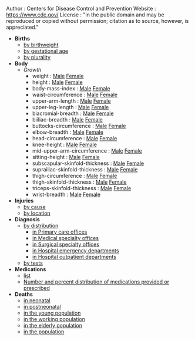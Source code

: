 Author : Centers for Disease Control and Prevention
Website : https://www.cdc.gov/
License : "in the public domain and may be reproduced or copied without permission; citation as to source, however, is appreciated."

- **Births**
  - [by birthweight](births/birthweight.txt)
  - [by gestational age](births/gestational-age.txt)
  - [by plurality](births/plurality.txt)
- **Body**
  - *Growth*
    - weight : [Male](body/growth/weight/male.txt) [Female](body/growth/weight/female.txt)
    - height : [Male](body/growth/height/male.txt) [Female](body/growth/height/female.txt)
    - body-mass-index : [Male](body/growth/body-mass-index/male.txt) [Female](body/growth/body-mass-index/female.txt)
    - waist-circumference : [Male](body/growth/waist-circumference/male.txt) [Female](body/growth/waist-circumference/female.txt)
    - upper-arm-length : [Male](body/growth/upper-arm-length/male.txt) [Female](body/growth/upper-arm-length/female.txt)
    - upper-leg-length : [Male](body/growth/upper-leg-length/male.txt) [Female](body/growth/upper-leg-length/female.txt)
    - biacromial-breadth : [Male](body/growth/biacromial-breadth/male.txt) [Female](body/growth/biacromial-breadth/female.txt)
    - biiliac-breadth : [Male](body/growth/biiliac-breadth/male.txt) [Female](body/growth/biiliac-breadth/female.txt)
    - buttocks-circumference : [Male](body/growth/buttocks-circumference/male.txt) [Female](body/growth/buttocks-circumference/female.txt)
    - elbow-breadth : [Male](body/growth/elbow-breadth/male.txt) [Female](body/growth/elbow-breadth/female.txt)
    - head-circumference : [Male](body/growth/head-circumference/male.txt) [Female](body/head-circumference/female.txt)
    - knee-height : [Male](body/growth/knee-height/male.txt) [Female](body/growth/knee-height/female.txt)
    - mid-upper-arm-circumference : [Male](body/growth/mid-upper-arm-circumference/male.txt) [Female](body/growth/mid-upper-arm-circumference/female.txt)
    - sitting-height : [Male](body/growth/sitting-height/male.txt) [Female](body/growth/sitting-height/female.txt)
    - subscapular-skinfold-thickness : [Male](body/growth/subscapular-skinfold-thickness/male.txt) [Female](body/growth/subscapular-skinfold-thickness/female.txt)
    - suprailiac-skinfold-thickness : [Male](body/growth/suprailiac-skinfold-thickness/male.txt) [Female](body/growth/suprailiac-skinfold-thickness/female.txt)
    - thigh-circumference : [Male](body/growth/thigh-circumference/male.txt) [Female](body/growth/thigh-circumference/female.txt)
    - thigh-skinfold-thickness : [Male](body/growth/thigh-skinfold-thickness/male.txt) [Female](body/growth/thigh-skinfold-thickness/female.txt)
    - triceps-skinfold-thickness : [Male](body/growth/triceps-skinfold-thickness/male.txt) [Female](body/growth/triceps-skinfold-thickness/female.txt)
    - wrist-breadth : [Male](body/growth/wrist-breadth/male.txt) [Female](body/growth/wrist-breadth/female.txt)
- **Injuries**
  - [by cause](injuries/cause.txt)
  - [by location](injuries/location.txt)
- **Diagnosis**
  - [by distribution](diagnosis/distribution.txt)
    - [in Primary care offices](diagnosis/distribution-details/primary-care-offices.txt)
    - [in Medical specialty offices](diagnosis/distribution-details/medical-specialty-offices.txt)
    - [in Surgical specialty offices](diagnosis/distribution-details/surgical-specialty-offices.txt)
    - [in Hospital emergency departments](diagnosis/distribution-details/hospital-emergency-departments.txt)
    - [in Hospital outpatient departments](diagnosis/distribution-details/hospital-outpatient-departments.txt)
  - [by tests](diagnosis/tests.txt)
- **Medications**
  - [list](medications/list.txt)
  - [Number and percent distribution of medications provided or prescribed](medications/number.txt)
- **Deaths**
  - [in neonatal](deaths/neonatal.txt)
  - [in postneonatal](deaths/postneonatal.txt)
  - [in the young population](deaths/population-young.txt)
  - [in the working population](deaths/population-working.txt)
  - [in the elderly population](deaths/population-elderly.txt)
  - [in the population](deaths/population.txt)